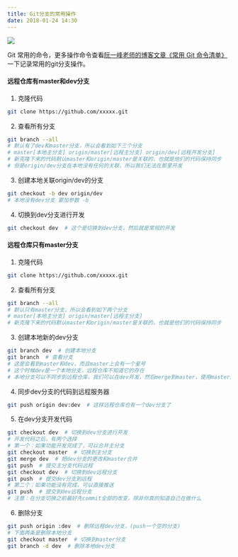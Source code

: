 ```yaml
---
title: Git分支的常用操作
date: 2018-01-24 14:30
---
```


![](http://cdn.cqyyy.cn/git_branch.jpg)

Git 常用的命令，更多操作命令查看[阮一峰老师的博客文章《常用 Git 命令清单》](http://www.ruanyifeng.com/blog/2015/12/git-cheat-sheet.html)
一下记录常用的git分支操作。

<!-- more -->

#### 远程仓库有master和dev分支

1. 克隆代码

```bash
git clone https://github.com/xxxxx.git  
```

2. 查看所有分支

```bash
git branch --all
# 默认有了dev和master分支，所以会看到如下三个分支
# master[本地主分支] origin/master[远程主分支] origin/dev[远程开发分支]
# 新克隆下来的代码默认master和origin/master是关联的，也就是他们的代码保持同步
# 但是origin/dev分支在本地没有任何的关联，所以我们无法在那里开发
```

3. 创建本地关联origin/dev的分支

```bash
git checkout -b dev origin/dev  
# 本地没有dev分支 要加参数 -b
```

4. 切换到dev分支进行开发

```bash
git checkout dev  # 这个是切换到dev分支，然后就是常规的开发
```

<!-- more -->

#### 远程仓库只有master分支

1. 克隆代码

```bash
git clone https://github.com/xxxxx.git  
```

2. 查看所有分支

```bash
git branch --all
# 默认只有master分支，所以会看到如下两个分支
# master[本地主分支] origin/master[远程主分支]
# 新克隆下来的代码默认master和origin/master是关联的，也就是他们的代码保持同步
```

3. 创建本地新的dev分支

```bash
git branch dev  # 创建本地分支
git branch  # 查看分支
# 这是会看到master和dev，而且master上会有一个星号
# 这个时候dev是一个本地分支，远程仓库不知道它的存在
# 本地分支可以不同步到远程仓库，我们可以在dev开发，然后merge到master，使用master同步代码，当然也可以同步
```

4. 同步dev分支的代码到远程服务器

```bash
git push origin dev:dev  # 这样远程仓库也有一个dev分支了
```

5. 在dev分支开发代码

```bash
git checkout dev  # 切换到dev分支进行开发
# 开发代码之后，有两个选择
# 第一个：如果功能开发完成了，可以合并主分支
git checkout master  # 切换到主分支
git merge dev  # 把dev分支的更改和master合并
git push  # 提交主分支代码远程
git checkout dev  # 切换到dev远程分支
git push  # 提交dev分支到远程
# 第二个：如果功能没有完成，可以直接推送
git push  # 提交到dev远程分支
# 注意：在分支切换之前最好先commit全部的改变，除非你真的知道自己在做什么
```

6. 删除分支

```bash
git push origin :dev  # 删除远程dev分支，(push一个空的分支)
# 下面两条是删除本地分支
git checkout master  # 切换到master分支
git branch -d dev  # 删除本地dev分支
```